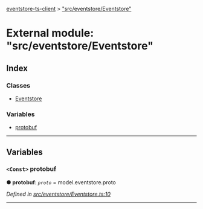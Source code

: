 [eventstore-ts-client](../README.md) > ["src/eventstore/Eventstore"](../modules/_src_eventstore_eventstore_.md)

# External module: "src/eventstore/Eventstore"

## Index

### Classes

* [Eventstore](../classes/_src_eventstore_eventstore_.eventstore.md)

### Variables

* [protobuf](_src_eventstore_eventstore_.md#protobuf)

---

## Variables

<a id="protobuf"></a>

### `<Const>` protobuf

**● protobuf**: *`proto`* =  model.eventstore.proto

*Defined in [src/eventstore/Eventstore.ts:10](https://github.com/sebastianwessel/eventstore-ts-client/blob/b09933f/src/eventstore/Eventstore.ts#L10)*

___

